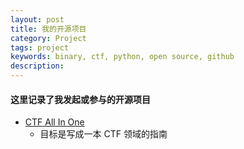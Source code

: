 ```yaml
---
layout: post
title: 我的开源项目
category: Project
tags: project
keywords: binary, ctf, python, open source, github
description:
---
```


#### 这里记录了我发起或参与的开源项目
- [CTF All In One](https://github.com/firmianay/CTF-All-In-One)
  - 目标是写成一本 CTF 领域的指南
